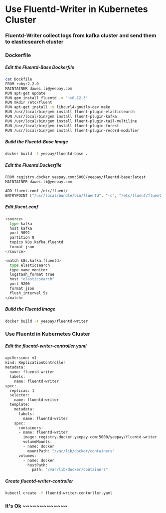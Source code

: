 Use Fluentd-Writer in Kubernetes Cluster
====================================================================

### Fluentd-Writer collect logs from kafka cluster and send them to elasticsearch cluster

### Dockerfile
##### Edit the Fluentd-Base Dockerfile
```bash
cat Dockfile
FROM ruby:2.2.0
MAINTAINER dawei.li@yeepay.com 
RUN apt-get update
RUN gem install fluentd -v "~>0.12.3"
RUN mkdir /etc/fluent
RUN apt-get install -y libcurl4-gnutls-dev make
RUN /usr/local/bin/gem install fluent-plugin-elasticsearch
RUN /usr/local/bin/gem install fluent-plugin-kafka
RUN /usr/local/bin/gem install fluent-plugin-tail-multiline
RUN /usr/local/bin/gem install fluent-plugin-forest
RUN /usr/local/bin/gem install fluent-plugin-record-modifier
```

##### Build the Fluentd-Base Image
```bash
docker build -t yeepay/fluentd-base .
```

##### Edit the Fluentd Dockerfile
```bash
FROM registry.docker.yeepay.com:5000/yeepay/fluentd-base:latest
MAINTAINER dawei.li@yeepay.com

ADD fluent.conf /etc/fluent/
ENTRYPOINT ["/usr/local/bundle/bin/fluentd", "-c", "/etc/fluent/fluent.conf"]
```

##### Edit fluent.conf
```bash
<source>
  type kafka
  host kafka
  port 9092
  partition 0
  topics k8s.kafka.fluentd
  format json
</source>

<match k8s.kafka.fluentd>
  type elasticsearch
  type_name monitor
  logstash_format true
  host "elasticsearch"
  port 9200
  format json
  flush_interval 5s
</match>
```

##### Build the Fluentd Image
```bash
docker build -t yeepay/fluentd-writer
```

### Use Fluentd in Kubernetes Cluster
##### Edit the fluentd-writer-controller.yaml
```bash
apiVersion: v1
kind: ReplicationController
metadata:
  name: fluentd-writer
  labels:
    name: fluentd-writer
spec:
  replicas: 1
  selector:
    name: fluentd-writer
  template:
    metadata:
      labels:
        name: fluentd-writer
    spec:
      containers:
      - name: fluentd-writer
        image: registry.docker.yeepay.com:5000/yeepay/fluentd-writer
        volumeMounts:
        - name: docker
          mountPath: "/var/lib/docker/containers"
      volumes:
        - name: docker
          hostPath: 
            path: "/var/lib/docker/containers"
```

##### Create fluentd-writer-controller
```bash
kubectl create -f fluentd-writer-contorller.yaml
```


### It's Ok ~~~~~~~~~~~~~
